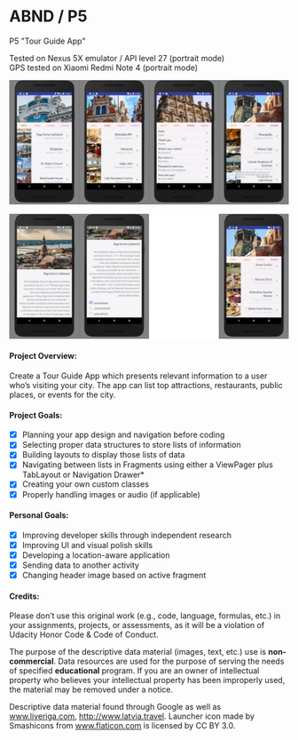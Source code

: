 # ABND / P5
P5 "Tour Guide App"

Tested on Nexus 5X emulator / API level 27 (portrait mode) <br>
GPS tested on Xiaomi Redmi Note 4 (portrait mode) 

![image](https://github.com/evanca/ABND_P5_Riga-Tour-Guide/blob/master/2018-04-Android%20Emulator%20-%20Nexus_5X_API_27_5554_ABND_P5_L.jpg)

![image](https://github.com/evanca/ABND_P5_Riga-Tour-Guide/blob/master/2018-04-Android%20Emulator%20-%20Nexus_5X_API_27_5554_ABND_P5_B.jpg)

#### Project Overview: ##### 

Create a Tour Guide App which presents relevant information to a user who’s visiting your city. The app can list top attractions, restaurants, public places, or events for the city. <br>

#### Project Goals: #### 

- [x] Planning your app design and navigation before coding
- [x] Selecting proper data structures to store lists of information
- [x] Building layouts to display those lists of data
- [x] Navigating between lists in Fragments using either a ViewPager plus TabLayout or Navigation Drawer*
- [x] Creating your own custom classes
- [x] Properly handling images or audio (if applicable) <br>

#### Personal Goals: #### 

- [x] Improving developer skills through independent research
- [x] Improving UI and visual polish skills
- [x] Developing a location-aware application
- [x] Sending data to another activity
- [x] Changing header image based on active fragment <br>

#### Credits: ####

Please don’t use this original work (e.g., code, language, formulas, etc.) in your assignments, projects, or assessments, as it will be a violation of Udacity Honor Code & Code of Conduct.

The purpose of the descriptive data material (images, text, etc.) use is **non-commercial**. Data resources are used for the purpose of serving the needs of specified **educational** program. If you are an owner of intellectual property who believes your intellectual property has been improperly used, the material may be removed under a notice.

Descriptive data material found through Google as well as www.liveriga.com, http://www.latvia.travel.
Launcher icon made by Smashicons from www.flaticon.com is licensed by CC BY 3.0.
